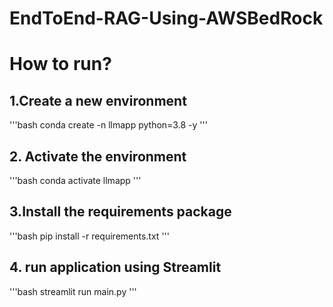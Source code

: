 # EndToEnd-RAG-Using-AWSBedRock


# How to run?

## 1.Create a new environment
'''bash
conda create -n llmapp python=3.8 -y
'''

## 2. Activate the environment

'''bash
conda activate llmapp
'''

## 3.Install the requirements package
'''bash
pip install -r requirements.txt
'''

## 4. run application using Streamlit
'''bash
streamlit run main.py
'''
